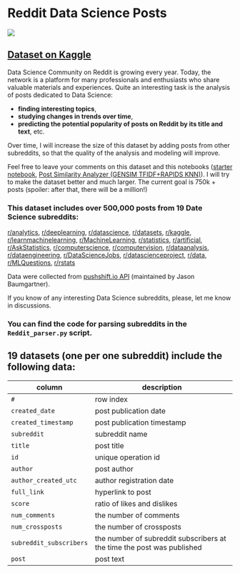 # Reddit Data Science Posts

![](http://ipic.su/img/img7/fs/reddit_cover_1616656218.png)

## [Dataset on Kaggle](https://www.kaggle.com/maksymshkliarevskyi/reddit-data-science-posts)

Data Science Community on Reddit is growing every year. Today, the network is a platform for many professionals and enthusiasts who share valuable materials and experiences. Quite an interesting task is the analysis of posts dedicated to Data Science: 
- **finding interesting topics**, 
- **studying changes in trends over time**, 
- **predicting the potential popularity of posts on Reddit by its title and text**, etc.

Over time, I will increase the size of this dataset by adding posts from other subreddits, so that the quality of the analysis and modeling will improve.

Feel free to leave your comments on this dataset and this notebooks ([starter notebook](https://www.kaggle.com/maksymshkliarevskyi/how-is-data-science-on-reddit), [Post Similarity Analyzer (GENSIM TFIDF+RAPIDS KNN)](https://www.kaggle.com/maksymshkliarevskyi/post-similarity-analyzer-gensim-tfidf-rapids-knn)). I will try to make the dataset better and much larger. The current goal is 750k + posts (spoiler: after that, there will be a million!)

### **This dataset includes over 500,000 posts from 19 Date Science subreddits:**
[r/analytics](https://www.reddit.com/r/analytics/), [r/deeplearning](https://www.reddit.com/r/deeplearning/), [r/datascience](https://www.reddit.com/r/datascience/), [r/datasets](https://www.reddit.com/r/datasets/), [r/kaggle](https://www.reddit.com/r/kaggle/), [r/learnmachinelearning](https://www.reddit.com/r/learnmachinelearning/), [r/MachineLearning](https://www.reddit.com/r/MachineLearning/), [r/statistics](https://www.reddit.com/r/statistics/), [r/artificial](https://www.reddit.com/r/artificial/), [r/AskStatistics](https://www.reddit.com/r/AskStatistics/), [r/computerscience](https://www.reddit.com/r/computerscience/), [r/computervision](https://www.reddit.com/r/computervision/), [r/dataanalysis](https://www.reddit.com/r/dataanalysis/), [r/dataengineering](https://www.reddit.com/r/dataengineering/), [r/DataScienceJobs](https://www.reddit.com/r/DataScienceJobs/), [r/datascienceproject](https://www.reddit.com/r/datascienceproject/), [r/data](https://www.reddit.com/r/data/), [r/MLQuestions](https://www.reddit.com/r/MLQuestions/), [r/rstats](https://www.reddit.com/r/rstats/)

Data were collected from [pushshift.io API](https://pushshift.io) (maintained by Jason Baumgartner).

If you know of any interesting Data Science subreddits, please, let me know in discussions.

### **You can find the code for parsing subreddits in the `Reddit_parser.py` script.**

## **19 datasets (one per one subreddit) include the following data:**

| column | description |
| --- | --- |
| `#` | row index |
| `created_date` | post publication date |
| `created_timestamp` | post publication timestamp |
| `subreddit` | subreddit name |
| `title` | post title |
| `id` | unique operation id |
| `author` | post author |
| `author_created_utc` | author registration date |
| `full_link` | hyperlink to post |
| `score` | ratio of likes and dislikes |
| `num_comments` | the number of comments |
| `num_crossposts` | the number of crossposts |
| `subreddit_subscribers` | the number of subreddit subscribers at the time the post was published |
| `post` | post text |
